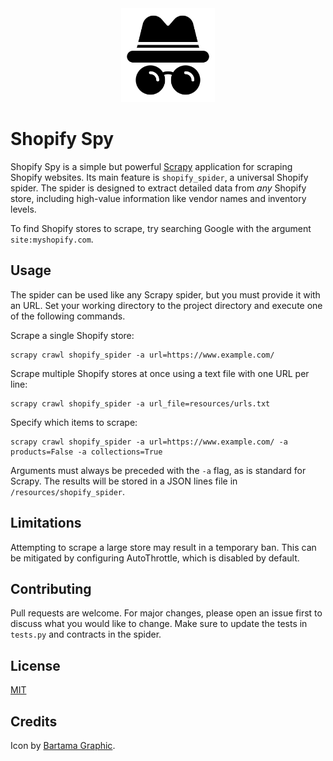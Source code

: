 <div align="center"><img src="resources/icon.png", width=150></div>

# Shopify Spy

Shopify Spy is a simple but powerful [Scrapy](https://docs.scrapy.org/en/latest/index.html) application for scraping Shopify websites. Its main feature is `shopify_spider`, a universal Shopify spider. The spider is designed to extract detailed data from *any* Shopify store, including high-value information like vendor names and inventory levels.

To find Shopify stores to scrape, try searching Google with the argument `site:myshopify.com`.

## Usage

The spider can be used like any Scrapy spider, but you must provide it with an URL. Set your working directory to the project directory and execute one of the following commands.

Scrape a single Shopify store:
```shell
scrapy crawl shopify_spider -a url=https://www.example.com/
```
Scrape multiple Shopify stores at once using a text file with one URL per line:
```shell
scrapy crawl shopify_spider -a url_file=resources/urls.txt
```
Specify which items to scrape:
```shell
scrapy crawl shopify_spider -a url=https://www.example.com/ -a products=False -a collections=True
```
 Arguments must always be preceded with the `-a` flag, as is standard for Scrapy. The results will be stored in a JSON lines file in `/resources/shopify_spider`.

## Limitations

Attempting to scrape a large store may result in a temporary ban. This can be mitigated by configuring AutoThrottle, which is disabled by default.

## Contributing

Pull requests are welcome. For major changes, please open an issue first to discuss what you would like to change. Make sure to update the tests in `tests.py` and contracts in the spider.

## License

[MIT](https://choosealicense.com/licenses/mit/)


## Credits

Icon by [Bartama Graphic]("https://www.flaticon.com/authors/bartama-graphic").